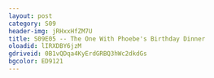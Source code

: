 ```yaml
---
layout: post 
category: S09 
header-img: jRHxxHfZM7U 
title: S09E05 -- The One With Phoebe's Birthday Dinner 
oloadid: lIRXDBY6jzM 
gdriveid: 0B1vQDqa4KyErdGRBQ3hWc2dkdGs 
bgcolor: ED9121
--- 
```

<!--more--> 
